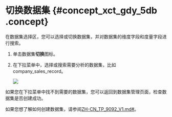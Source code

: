 # 切换数据集 {#concept_xct_gdy_5db .concept}

在数据集选择区，您可以选择或切换数据集，并对数据集的维度字段和度量字段进行搜索。

1.  单击数据集**切换**图标。
2.  在下拉菜单中，选择或搜索需要分析的数据集，比如company\_sales\_record。

    ![](http://static-aliyun-doc.oss-cn-hangzhou.aliyuncs.com/assets/img/9112/15535829941444_zh-CN.png)


如果您在下拉菜单中找不到需要的数据集，您可以返回到数据集管理页面，检查数据集是否创建成功。

如果您想了解如何创建数据集，请参阅[ZH-CN\_TP\_9092\_V1.md\#](cn.zh-CN/用户指南/数据建模/管理数据集/创建数据集.md#)。


